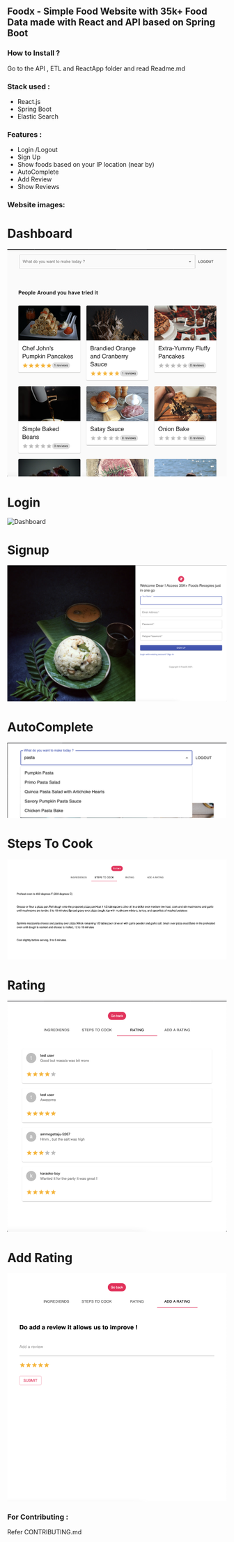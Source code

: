 ## Foodx - Simple Food Website with 35k+ Food Data made with React and API based on Spring Boot



### How to Install ?

Go to the API , ETL and ReactApp folder and read Readme.md 

### Stack used :

- React.js
- Spring Boot
- Elastic Search

### Features :

- Login /Logout
- Sign Up
- Show foods based on your IP location (near by)
- AutoComplete
- Add Review 
- Show Reviews

### Website images:
# Dashboard
![Dashboard](https://raw.githubusercontent.com/generic-matrix/foodx/master/images/dashboard.png)
# Login
![Dashboard](https://raw.githubusercontent.com/generic-matrix/foodx/master/images/login.png)
# Signup
![Dashboard](https://raw.githubusercontent.com/generic-matrix/foodx/master/images/sign_up.png)
# AutoComplete
![Dashboard](https://raw.githubusercontent.com/generic-matrix/foodx/master/images/autocomplete.png)
# Steps To Cook
![Dashboard](https://raw.githubusercontent.com/generic-matrix/foodx/master/images/steps_to_cook.png)
# Rating 
![Dashboard](https://raw.githubusercontent.com/generic-matrix/foodx/master/images/rating.png)
# Add Rating 
![Dashboard](https://raw.githubusercontent.com/generic-matrix/foodx/master/images/add_rating.png)

### For Contributing :
Refer CONTRIBUTING.md
